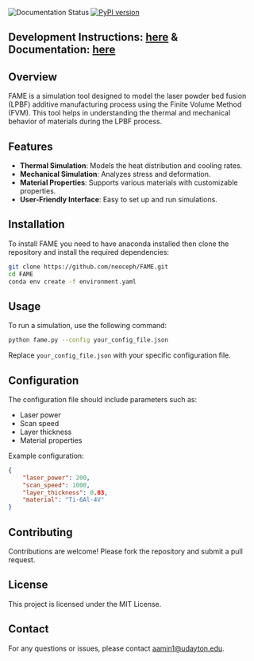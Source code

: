 ![Documentation Status](https://readthedocs.org/projects/fame-ud/badge/?version=latest)
[![PyPI version](https://img.shields.io/badge/TestPyPI-0.0.3-blue)](https://test.pypi.org/project/FAME-UD/)

## Development Instructions: [here](docs/developerReadme/development.md) &  Documentation: [here](https://fame-ud.readthedocs.io/en/latest/)

## Overview
FAME is a simulation tool designed to model the laser powder bed fusion (LPBF) additive manufacturing process using the Finite Volume Method (FVM). This tool helps in understanding the thermal and mechanical behavior of materials during the LPBF process.

## Features
- **Thermal Simulation**: Models the heat distribution and cooling rates.
- **Mechanical Simulation**: Analyzes stress and deformation.
- **Material Properties**: Supports various materials with customizable properties.
- **User-Friendly Interface**: Easy to set up and run simulations.

## Installation
To install FAME you need to have anaconda installed then clone the repository and install the required dependencies:
```bash
git clone https://github.com/neoceph/FAME.git
cd FAME
conda env create -f environment.yaml
```

## Usage
To run a simulation, use the following command:
```bash
python fame.py --config your_config_file.json
```
Replace `your_config_file.json` with your specific configuration file.

## Configuration
The configuration file should include parameters such as:
- Laser power
- Scan speed
- Layer thickness
- Material properties

Example configuration:
```json
{
    "laser_power": 200,
    "scan_speed": 1000,
    "layer_thickness": 0.03,
    "material": "Ti-6Al-4V"
}
```

## Contributing
Contributions are welcome! Please fork the repository and submit a pull request.

## License
This project is licensed under the MIT License.

## Contact
For any questions or issues, please contact aamin1@udayton.edu.
